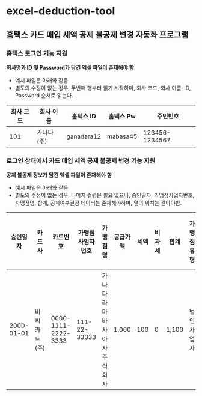 # excel-deduction-tool

## 홈택스 카드 매입 세액 공제 불공제 변경 자동화 프로그램

### 홈택스 로그인 기능 지원
**회사명과 ID 및 Password가 담긴 엑셀 파일이 존재해야 함**
- 예시 파일은 아래와 같음
- 별도의 수정이 없는 경우, 두번째 행부터 읽기 시작하며, 회사 코드, 회사 이름, ID, Password 순서로 읽는다.

| 회사 코드 | 회사 이름 | 홈텍스 ID | 홈텍스 Pw |    주민번호   |
|-----------|-----------|------------|-----------|---------------|
| 101       | 가나다(주) | ganadara12 | mabasa45 | 123456-1234567| 

### 로그인 상태에서 카드 매입 세액 공제 불공제 변경 기능 지원
**공제 불공제 정보가 담긴 엑셀 파일이 존재해야 함**
- 예시 파일은 아래와 같음
- 별도의 수정이 없는 경우, 나머지 컬럼은 필요 없으나, 승인일자, 가맹점사업자번호, 자맹점명, 합계, 공제여부결정 데이터는 존재해야하며, 열의 위치는 같아야함.

| 승인일자    | 카드사           | 카드번호           | 가맹점사업자번호 | 가맹점명                  | 공급가액 | 세액 | 비과세 | 합계 | 가맹점유형 | 업태   | 업종      | 공제여부결정 | 비고        |
|-------------|------------------|--------------------|-----------------|---------------------------|----------|------|--------|------|------------|--------|-----------|--------------|-------------|
| 2000-01-01  | 비씨카드 (주)     | 0000-1111-2222-3333| 111-22-33333    | 가나다라마바사아자 주식회사 | 1,000    | 100  | 0      | 1,100| 법인사업자  | 서비스 | 전자금융업  | 불공제       | 선택불공제   |
